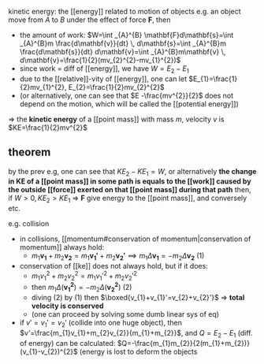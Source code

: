 kinetic energy: the [[energy]] related to motion of objects
e.g. an object move from $A$ to $B$ under the effect of force $\mathbf{F}$, then
- the amount of work: $W=\int _{A}^{B} \mathbf{F}d\mathbf{s}=\int _{A}^{B}m \frac{d\mathbf{v}}{dt} \, d\mathbf{s}=\int _{A}^{B}m \frac{d\mathbf{s}}{dt} d\mathbf{v}=\int _{A}^{B}m\mathbf{v} \, d\mathbf{v}=\frac{1}{2}(mv_{2}^{2}-mv_{1}^{2})$
- since work = diff of [[energy]], we have $W=E_{2}-E_{1}$
- due to the [[relative]]-vity of [[energy]], one can let $E_{1}=\frac{1}{2}mv_{1}^{2}, E_{2}=\frac{1}{2}mv_{2}^{2}$
- (or alternatively, one can see that $E -\frac{mv^{2}}{2}$ does not depend on the motion, which will be called the [[potential energy]])

=> the **kinetic energy** of a [[point mass]] with mass $m$, velocity $v$ is $KE=\frac{1}{2}mv^{2}$

## theorem
by the prev e.g, one can see that $KE_{2}-KE_{1}=W$, or alternatively **the change in KE of a [[point mass]] in some path is equals to the [[work]] caused by the outside [[force]] exerted on that [[point mass]] during that path**
then, if $W>0, KE_{2}>KE_{1}$ => $\mathbf{F}$ give energy to the [[point mass]], and conversely etc.

e.g. collision

- in collisions, [[momentum#conservation of momentum|conservation of momentum]] always hold:
	- $m_{1}\mathbf{v_{1}}+m_{2}\mathbf{v_{2}}=m_{1}\mathbf{v_{1}'}+m_{2}\mathbf{v_{2}'} \implies m_{1}\Delta \mathbf{v_{1}}=-m_{2}\Delta \mathbf{v_{2}}$ (1)
- conservation of [[ke]] does not always hold, but if it does:
	- $m_{1}v_{1}^{2}+m_{2}v_{2}^{2}=m_{1}v_{1}'^{2}+m_{2}v_{2}'^{2}$
	- then $m_{1}\Delta(\mathbf{v_{1}^{2}})=-m_{2}\Delta(\mathbf{v_{2}^{2}})$ (2)
	- diving (2) by (1) then $\boxed{v_{1}+v_{1}'=v_{2}+v_{2}'}$ => **total velocity is conserved**
	- (one can proceed by solving some dumb linear sys of eq)
- if $v'=v_{1}'=v_{2}'$ (collide into one huge object), then $v'=\frac{m_{1}v_{1}+m_{2}v_{2}}{m_{1}+m_{2}}$, and $Q=E_{2}-E_{1}$ (diff. of energy) can be calculated: $Q=-\frac{m_{1}m_{2}}{2(m_{1}+m_{2})}(v_{1}-v_{2})^{2}$ (energy is lost to deform the objects